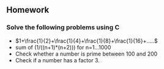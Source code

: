 ## Homework
### Solve the following problems using C
-  $1+\frac{1}{2}+\frac{1}{4}+\frac{1}{8}+\frac{1}{16}+.....$
-  sum of (1/((n+1)*(n+2))) for n=1...1000
-  Check whether a number is prime between 100 and 200
-  Check if a number has a factor 3.

